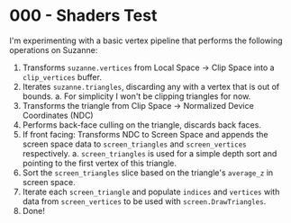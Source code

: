 
# 000 - Shaders Test

I'm experimenting with a basic vertex pipeline that performs the following operations on Suzanne:

1. Transforms `suzanne.vertices` from Local Space -> Clip Space into a `clip_vertices` buffer.
2. Iterates `suzanne.triangles`, discarding any with a vertex that is out of bounds.
  a. For simplicity I won't be clipping triangles for now.
3. Transforms the triangle from Clip Space -> Normalized Device Coordinates (NDC)
4. Performs back-face culling on the triangle, discards back faces.
5. If front facing: Transforms NDC to Screen Space and appends the screen space data to `screen_triangles` and `screen_vertices` respectively.
  a. `screen_triangles` is used for a simple depth sort and pointing to the first vertex of this triangle.
6. Sort the `screen_triangles` slice based on the triangle's `average_z` in screen space.
7. Iterate each `screen_triangle` and populate `indices` and `vertices` with data from `screen_vertices` to be used with `screen.DrawTriangles`.
8. Done!
